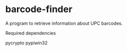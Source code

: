 # barcode-finder
A program to retrieve information about UPC barcodes.

Required dependencies

pycrypto
pypiwin32
